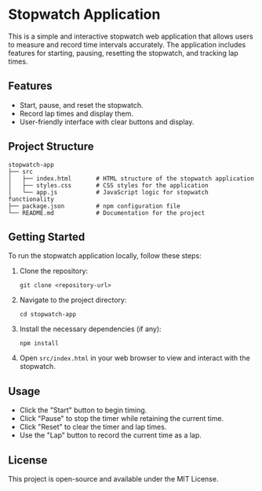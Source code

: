 # Stopwatch Application

This is a simple and interactive stopwatch web application that allows users to measure and record time intervals accurately. The application includes features for starting, pausing, resetting the stopwatch, and tracking lap times.

## Features

- Start, pause, and reset the stopwatch.
- Record lap times and display them.
- User-friendly interface with clear buttons and display.

## Project Structure

```
stopwatch-app
├── src
│   ├── index.html       # HTML structure of the stopwatch application
│   ├── styles.css       # CSS styles for the application
│   └── app.js           # JavaScript logic for stopwatch functionality
├── package.json         # npm configuration file
└── README.md            # Documentation for the project
```

## Getting Started

To run the stopwatch application locally, follow these steps:

1. Clone the repository:
   ```
   git clone <repository-url>
   ```

2. Navigate to the project directory:
   ```
   cd stopwatch-app
   ```

3. Install the necessary dependencies (if any):
   ```
   npm install
   ```

4. Open `src/index.html` in your web browser to view and interact with the stopwatch.

## Usage

- Click the "Start" button to begin timing.
- Click "Pause" to stop the timer while retaining the current time.
- Click "Reset" to clear the timer and lap times.
- Use the "Lap" button to record the current time as a lap.

## License

This project is open-source and available under the MIT License.